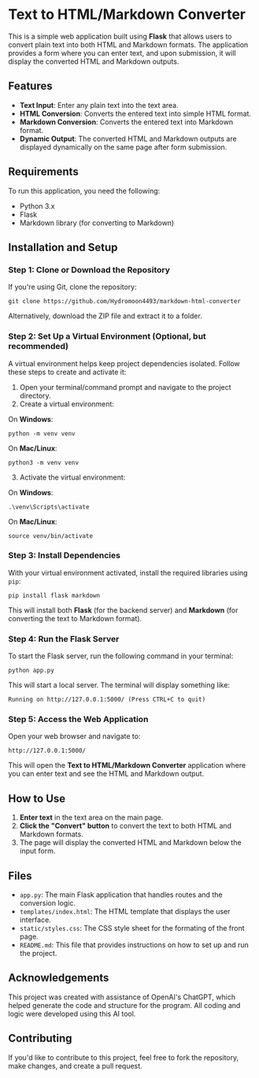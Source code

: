 # Text to HTML/Markdown Converter

This is a simple web application built using **Flask** that allows users to convert plain text into both HTML and Markdown formats. The application provides a form where you can enter text, and upon submission, it will display the converted HTML and Markdown outputs.

## Features

- **Text Input**: Enter any plain text into the text area.
- **HTML Conversion**: Converts the entered text into simple HTML format.
- **Markdown Conversion**: Converts the entered text into Markdown format.
- **Dynamic Output**: The converted HTML and Markdown outputs are displayed dynamically on the same page after form submission.

## Requirements

To run this application, you need the following:
- Python 3.x
- Flask
- Markdown library (for converting to Markdown)

## Installation and Setup

### Step 1: Clone or Download the Repository

If you're using Git, clone the repository:
```
git clone https://github.com/Hydromoon4493/markdown-html-converter
```

Alternatively, download the ZIP file and extract it to a folder.

### Step 2: Set Up a Virtual Environment (Optional, but recommended)

A virtual environment helps keep project dependencies isolated. Follow these steps to create and activate it:

1. Open your terminal/command prompt and navigate to the project directory.
2. Create a virtual environment:

On **Windows**:
```
python -m venv venv
```

On **Mac/Linux**:
```
python3 -m venv venv
```

3. Activate the virtual environment:

On **Windows**:
```
.\venv\Scripts\activate
```

On **Mac/Linux**:
```
source venv/bin/activate
```

### Step 3: Install Dependencies

With your virtual environment activated, install the required libraries using `pip`:
```
pip install flask markdown
```

This will install both **Flask** (for the backend server) and **Markdown** (for converting the text to Markdown format).

### Step 4: Run the Flask Server

To start the Flask server, run the following command in your terminal:
```
python app.py
```

This will start a local server. The terminal will display something like:
```
Running on http://127.0.0.1:5000/ (Press CTRL+C to quit)
```

### Step 5: Access the Web Application

Open your web browser and navigate to:
```
http://127.0.0.1:5000/
```

This will open the **Text to HTML/Markdown Converter** application where you can enter text and see the HTML and Markdown output.

## How to Use

1. **Enter text** in the text area on the main page.
2. **Click the "Convert" button** to convert the text to both HTML and Markdown formats.
3. The page will display the converted HTML and Markdown below the input form.

## Files

- `app.py`: The main Flask application that handles routes and the conversion logic.
- `templates/index.html`: The HTML template that displays the user interface.
- `static/styles.css`: The CSS style sheet for the formating of the front page.
- `README.md`: This file that provides instructions on how to set up and run the project.

## Acknowledgements

This project was created with assistance of OpenAI's ChatGPT, which helped generate the code and structure for the program. All coding and logic were developed using this AI tool.

## Contributing

If you'd like to contribute to this project, feel free to fork the repository, make changes, and create a pull request.
